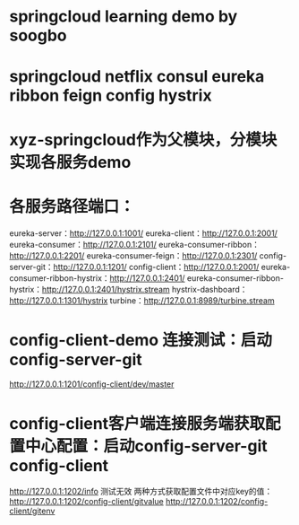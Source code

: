 # springcloud learning demo by soogbo

# springcloud netflix consul eureka ribbon feign config hystrix

# xyz-springcloud作为父模块，分模块实现各服务demo

# 各服务路径端口：
eureka-server：http://127.0.0.1:1001/
eureka-client：http://127.0.0.1:2001/
eureka-consumer：http://127.0.0.1:2101/
eureka-consumer-ribbon：http://127.0.0.1:2201/
eureka-consumer-feign：http://127.0.0.1:2301/
config-server-git：http://127.0.0.1:1201/
config-client：http://127.0.0.1:2001/
eureka-consumer-ribbon-hystrix：http://127.0.0.1:2401/
eureka-consumer-ribbon-hystrix：http://127.0.0.1:2401/hystrix.stream
hystrix-dashboard：http://127.0.0.1:1301/hystrix	
turbine：http://127.0.0.1:8989/turbine.stream


# config-client-demo 连接测试：启动config-server-git
http://127.0.0.1:1201/config-client/dev/master

# config-client客户端连接服务端获取配置中心配置：启动config-server-git config-client
http://127.0.0.1:1202/info 测试无效
两种方式获取配置文件中对应key的值：
http://127.0.0.1:1202/config-client/gitvalue
http://127.0.0.1:1202/config-client/gitenv
